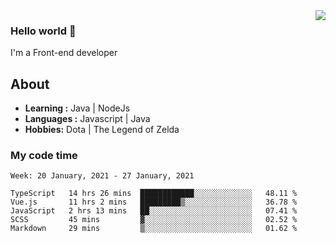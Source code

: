 <img align='right' src="https://github-readme-stats.vercel.app/api?username=jumodada&show_icons=true&theme=vue">

### Hello world 👋

I'm a Front-end developer 
    
## About
-  **Learning :** Java | NodeJs
-  **Languages :** Javascript | Java
-  **Hobbies:** Dota | The Legend of Zelda

### My code time

<!--START_SECTION:waka-->
```text
Week: 20 January, 2021 - 27 January, 2021

TypeScript   14 hrs 26 mins  ████████████░░░░░░░░░░░░░   48.11 % 
Vue.js       11 hrs 2 mins   █████████▒░░░░░░░░░░░░░░░   36.78 % 
JavaScript   2 hrs 13 mins   ██░░░░░░░░░░░░░░░░░░░░░░░   07.41 % 
SCSS         45 mins         ▓░░░░░░░░░░░░░░░░░░░░░░░░   02.52 % 
Markdown     29 mins         ▒░░░░░░░░░░░░░░░░░░░░░░░░   01.62 % 
```
<!--END_SECTION:waka-->
